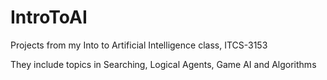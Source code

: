 # IntroToAI
Projects from my Into to Artificial Intelligence class, ITCS-3153

They include topics in Searching, Logical Agents, Game AI and Algorithms
